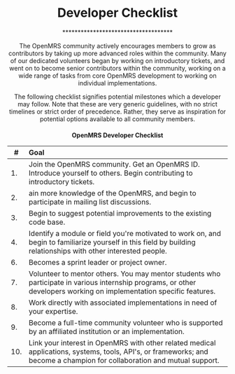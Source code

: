 <center><h1>Developer Checklist</h1>
************************************

The OpenMRS community actively encourages members to grow as contributors by taking up more advanced roles within the community. Many of our dedicated volunteers began by working on introductory tickets, and went on to become senior contributors within the community, working on a wide range of tasks from core OpenMRS development to working on individual implementations.

The following checklist signifies potential milestones which a developer may follow. Note that these are very generic guidelines, with no strict timelines or strict order of precedence. Rather, they serve as inspiration for potential options available to all community members.

<center><h4> OpenMRS Developer Checklist 

|#| Goal |
|--|:-----|
|1.|Join the OpenMRS community. Get an OpenMRS ID. Introduce yourself to others. Begin contributing to introductory tickets.
|2.|ain more knowledge of the OpenMRS, and begin to participate in mailing list discussions.
|3.|Begin to suggest potential improvements to the existing code base.
|4.|Identify a module or field you're motivated to work on, and begin to familiarize yourself in this field by building relationships with other interested people.
|6.|Becomes a sprint leader or project owner.
|7.|Volunteer to mentor others. You may mentor students who participate in various internship programs, or other developers working on implementation specific features.
|8. |Work directly with associated implementations in need of your expertise.
|9.|Become a full-time community volunteer who is supported by an affiliated institution or an implementation.
|10.|Link your interest in OpenMRS with other related medical applications, systems, tools, API's, or frameworks; and become a champion for collaboration and mutual support.